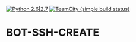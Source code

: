 [![Python 2.6|2.7](https://img.shields.io/badge/python-2.6|2.7-yellow.svg)](https://www.python.org/)
[![TeamCity (simple build status)](https://img.shields.io/badge/Tutorial-Youtube-red.svg)](https://www.youtube.com/watch?v=djXVJvhPc7Q)
# BOT-SSH-CREATE
